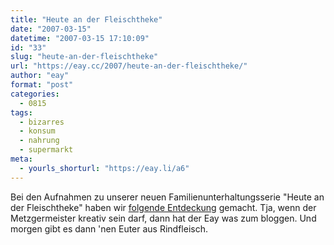 ```yaml
---
title: "Heute an der Fleischtheke"
date: "2007-03-15"
datetime: "2007-03-15 17:10:09"
id: "33"
slug: "heute-an-der-fleischtheke"
url: "https://eay.cc/2007/heute-an-der-fleischtheke/"
author: "eay"
format: "post"
categories:
  - 0815
tags:
  - bizarres
  - konsum
  - nahrung
  - supermarkt
meta:
  - yourls_shorturl: "https://eay.li/a6"
---
```


Bei den Aufnahmen zu unserer neuen Familienunterhaltungsserie "Heute an der Fleischtheke" haben wir [folgende Entdeckung](http://www.flickr.com/photos/eay/422154077/) gemacht. Tja, wenn der Metzgermeister kreativ sein darf, dann hat der Eay was zum bloggen. Und morgen gibt es dann 'nen Euter aus Rindfleisch.
